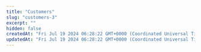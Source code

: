 ```yaml
---
title: "Customers"
slug: "customers-3"
excerpt: ""
hidden: false
createdAt: "Fri Jul 19 2024 06:28:22 GMT+0000 (Coordinated Universal Time)"
updatedAt: "Fri Jul 19 2024 06:28:22 GMT+0000 (Coordinated Universal Time)"
---
```

